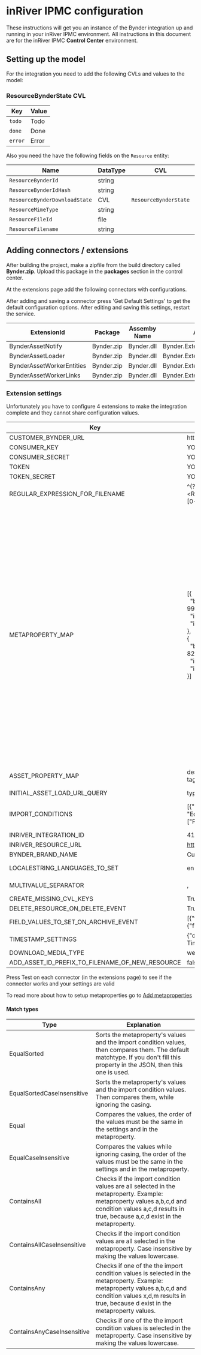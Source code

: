 ﻿# inRiver IPMC configuration

These instructions will get you an instance of the Bynder integration up and running in your inRiver IPMC environment.
All instructions in this document are for the inRiver IPMC **Control Center** environment.

## Setting up the model

For the integration you need to add the following CVLs and values to the model:

### ResourceBynderState CVL

| Key | Value |
| ----| ------ |
|`todo`| Todo|
|`done`| Done|
|`error`| Error|

Also you need the have the following fields on the `Resource` entity:

| Name | DataType | CVL | Unique | Multivalue | ReadOnly |
|-----| -----| ---| --| --| -- |
|`ResourceBynderId`|string||*||*
|`ResourceBynderIdHash`|string||||*
|`ResourceBynderDownloadState`|CVL|`ResourceBynderState`|
|`ResourceMimeType`|string|
|`ResourceFileId`|file|
|`ResourceFilename`|string|

## Adding connectors / extensions
After building the project, make a zipfile from the build directory called **Bynder.zip**. Upload this package in the **packages** section in the control center.

At the extensions page add the following connectors with configurations. 

After adding and saving a connector press 'Get Default Settings' to get the default configuration options. After editing and saving this settings, restart the service.

| ExtensionId | Package | Assemby Name | Assembly Type | Extension Type |ApiKey|
|-|-|-|-|-|-|
| BynderAssetNotify | Bynder.zip | Bynder.dll | Bynder.Extension.NotificationListener | InboundDataExtension |
| BynderAssetLoader | Bynder.zip | Bynder.dll | Bynder.Extension.AssetLoader | ScheduledExtension |
| BynderAssetWorkerEntities | Bynder.zip | Bynder.dll | Bynder.Extension.Worker | EntityListener |
| BynderAssetWorkerLinks | Bynder.zip | Bynder.dll | Bynder.Extension.Worker | LinkListener |

### Extension settings
Unfortunately you have to configure 4 extensions to make the integration complete and they cannot share configuration values.

| Key| Value (example) | Explanation |
|----| ----- | --|
| CUSTOMER_BYNDER_URL | https://[CUSTOMER].getbynder.com | Bynder tenant URL, also prefix for the API
| CONSUMER_KEY | YOUR-CONSUMER-KEY | Bynder API Consumer key
| CONSUMER_SECRET | YOUR-CONSUMER-SECRET | Bynder API Consumer secret
| TOKEN | YOUR-TOKEN | Bynder API Token
| TOKEN_SECRET | YOUR-TOKEN-SECRET | Bynder API Token secret
| REGULAR_EXPRESSION_FOR_FILENAME | ^(?\<ProductNumber\>[0-9a-zA-Z]+)\_(?\<ResourceType\>image\|document\|resource)\_(?\<ResourcePosition\>[0-9]+)| Regular expression to which the filename is matched; named groups are used to store in inRiver and create content relationship.
| METAPROPERTY_MAP | [{<br>&nbsp;&nbsp;"bynderMetaProperty": "D38054AD-8C0F-451C-99F675D689EAA0BD",<br>&nbsp;&nbsp;"inRiverFieldTypeId": "ResourceDescription",<br>&nbsp;&nbsp;"isMultiValue": false<br>},<br>{<br>&nbsp;&nbsp;"bynderMetaProperty": "50B5233E-AD1C-4CF5-82B910BADA62F30F",<br>&nbsp;&nbsp;"inRiverFieldTypeId": "ProductTargetMarkets",<br>&nbsp;&nbsp;"isMultiValue": true<br>}]|Mapping of Bynder MetaProperties to InRiver Fields.<br><br>Extensions use different configurations for the Bynder MetaProperty:<br>* 'Uploader' and 'Worker': BynderMetaPropertyId, so data can be uploaded by meta property id.<br>* 'AssetLoader' and 'NotificationListener': BynderMetaPropertyName, so we can get the property from the Asset JSON which contains properties as property_\{propertyname\}, e.g. property_EANcode<br><br>So the BynderMetaProperty can be the ID or the Name depending on which extension you use.<br><br>You can use two formats.<br><br>The old format is:<br>\{BynderMetaProperty\}=\{InRiverFieldTypeId\},\{BynderMetaProperty\}=\{InRiverFieldTypeId\}<br>This format is limited to only the bynderMetaProperty and the InRiver FieldTypeId.<br><br>The new format is:<br>[{<br>&nbsp;&nbsp;"bynderMetaProperty": "\{BynderMetaPropertyName\}",<br>&nbsp;&nbsp;"inRiverFieldTypeId": "\{InRiverFieldTypeId\}",<br>&nbsp;&nbsp;"isMultiValue": true<br>},<br>{<br>&nbsp;&nbsp;"bynderMetaProperty": "\{BynderMetaPropertyName\}",<br>&nbsp;&nbsp;"inRiverFieldTypeId": "\{InRiverFieldTypeId\}",<br>&nbsp;&nbsp;"isMultiValue": false<br>}]<br><br>bynderMetaProperty can be the ID or the Name depending on which extension you use.<br><br>isMultiValue shows if the Bynder MetaProperty is multivalue or not.<br>This way we can filter out multiple values so the request does not fail if there are multiple values found in inRiver. It takes the first value.<br>Default isMultiValue is true, because the old code didn't filter out values. It always sent multiple values when present. <br><br>Duplicate values are removed.
| ASSET_PROPERTY_MAP | description=ResourceDescription, fileSize=ResourceSize, tags=ResourceTags |Way to import Asset data into inRiver FieldTypes by configuring {AssetPropertyName}={FieldTypeId}. Works with extensions 'AssetLoader' and 'NotificationListener'. Available asset properties to map are name,description,copyright,brandId,tags,datePublished,archive,limited,isPublic,userCreated,fileSize,dateCreated,width,id,idHash,dateModified,extension,height,type,orientation,watermarked.
| INITIAL_ASSET_LOAD_URL_QUERY | type=image | Filter query for the initial asset loader
| IMPORT_CONDITIONS | [{"propertyName": "synctoinriver", "values":["True"], "matchType": "EqualsCaseInsensitive"},{"propertyName": "assetSubType", "values":["Product_Image", "Item_Image"], "matchType": "ContainsAny"}] | Filter out assets from the import of the NotificationListener and the AssetLoader. The metaproperties and conditions both have values as array, as per Bynder's default way to deliver metaproperty values. The properties to check do not need to be in the METAPROPERTY_MAP setting, they will be retreived directly from the Asset. Every condition will be executed, so not only the ones that are found. When a value is null for a metaproperty on the Asset, then we don't receive the metaproperty from Bynder('s API response). When the metaproperty is not found and the condition for this property has no values or the only value is null, then it will return true. There are multiple match types you can choose. Check the table below for the match types.
| INRIVER_INTEGRATION_ID | 41a92562-bfd9-4847-a34d-4320bcef5e4a | See https://help.bynder.com/System/Integrations/asset-tracker.htm
| INRIVER_RESOURCE_URL | https://inriver.productmarketingcloud.com//app/enrich#entity{entityId} | Deeplink to resource entity in inRiver |
| BYNDER_BRAND_NAME | Customer Brand Name | Used to set the BrandId in the upload of Assets. Can be found under Brand Management in Bynder or with the API by running the GetAvailableBranches() method on the BynderClient. |
| LOCALESTRING_LANGUAGES_TO_SET | en-GB, nl-NL | Languages to set on the Entity, when a FieldType in the METAPROPERTY_MAP is of type LocaleString. Values in Bynder are not language specific, so the value on the property will be copied to the configured languages (in the AssetUpdatedWorker).|
| MULTIVALUE_SEPARATOR | ,  | Separator which will be used to concat multiple values delivered by Bynder into a (locale)string field for metadataproperties. This separator will only be used on string and LocaleString fields, for CVL we concat the values with a semicolon(;), because that's what inRiver expects. |
| CREATE_MISSING_CVL_KEYS| True | Allow extension to create missing CVL Keys when true. |
| DELETE_RESOURCE_ON_DELETE_EVENT | True | Deletes inRiver resource for asset of incoming event "asset_bank.media.deleted". Default `false`. |
| FIELD_VALUES_TO_SET_ON_ARCHIVE_EVENT | [{"fieldTypeId":"ResourceArchived","value": true},{"fieldTypeId":"ResourceArchivedDate","setTimestamp": true}] | Sets the value on the field when resource is archived by receiving event "asset_bank.media.archived". Value may be any datatype except LocaleString. Use setTimestamp in combination with the 'TIMESTAMP_SETTINGS' setting.
| TIMESTAMP_SETTINGS | {"dateTimeKind": "Utc","localTimeZone": "W. Europe Standard Time","localDstEnabled": true} | Settings to use when setting a timestamp on archive events. DateTimeKind can be 'Utc' or 'Local'. DstEnabled should be true if your timezone uses Daylight Saving Time. Timezone id's can be found here 'http://www.xiirus.net/articles/article-_net-convert-datetime-from-one-timezone-to-another-7e44y.aspx' |
| DOWNLOAD_MEDIA_TYPE | webimage | The media type you want to use for downloads of the Bynder file to inriver. This could be `original` or a derivative/thumbnail. Default `original`  |
| ADD_ASSET_ID_PREFIX_TO_FILENAME_OF_NEW_RESOURCE | false | Adds prefix `{assetId}_` to the filename to make it more unique. Default `true`  |

Press Test on each connector (in the extensions page) to see if the connector works and your settings are valid

To read more about how to setup metaproperties go to [Add metaproperties](BYNDER-CONFIGURATION.md#Add-metaproperties)

#### Match types
| Type | Explanation |
| ---- | ----------- |
| EqualSorted | Sorts the metaproperty's values and the import condition values, then compares them. The default matchtype. If you don't fill this property in the JSON, then this one is used. |
| EqualSortedCaseInsensitive | Sorts the metaproperty's values and the import condition values. Then compares them, while ignoring the casing.  |
| Equal | Compares the values, the order of the values must be the same in the settings and in the metaproperty. |
| EqualCaseInsensitive | Compares the values while ignoring casing, the order of the values must be the same in the settings and in the metaproperty.|
| ContainsAll | Checks if the import condition values are all selected in the metaproperty. Example: metaproperty values a,b,c,d and condition values a,c,d results in true, because a,c,d exist in the metaproperty. |
| ContainsAllCaseInsensitive | Checks if the import condition values are all selected in the metaproperty. Case insensitive by making the values lowercase.|
| ContainsAny | Checks if one of the the import condition values is selected in the metaproperty. Example: metaproperty values a,b,c,d and condition values x,d,m results in true, because d exist in the metaproperty values. |
| ContainsAnyCaseInsensitive | Checks if one of the the import condition values is selected in the metaproperty.  Case insensitive by making the values lowercase. |